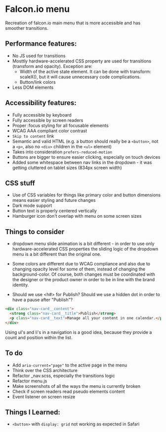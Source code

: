 # Falcon.io menu
Recreation of falcon.io main menu that is more accessible and has smoother transitions.

## Performance features:
 - No JS used for transitions
 - Mosttly hardware-accelerated CSS property are used for transitions (transform and opacity). Exception are:
    - Width of the active state element. It can be done with transform: scaleX(), but it will cause unnecessary code complications.
    - Button/link colors
 - Less DOM elements

## Accessibility features:
 - Fully accessible by keyboard
 - Fully accessible by screen readers
 - Proper :focus styling for all focusable elements
 - WCAG AAA compliant color contrast
 - `Skip to content` link
 - Semantic and valid HTML (e.g. a button should really be a `<button>`, not a `<p>`, also no `<div>` children in the `<ul>` element)
 - Takes into consideration `prefers-reduced-motion`
 - Buttons are bigger to ensure easier clicking, especially on touch devices
 - Added some whitespace between nav links in the dropdown - it was getting cluttered on tablet sizes (834px screen width)

## CSS stuff
 - Use of CSS variables for things like primary color and button dimensions means easier styling and future changes
 - Dark mode support
 - Button text is properly centered vertically
 - Hamburger icon don't overlap with menu on some screen sizes

## Things to consider
 - dropdown menu slide animation is a bit different - in order to use only hardware-accelerated CSS properties the sliding logic of the dropdown menu is a bit different than the original one.
 - Some colors are different due to WCAG compliance and also due to changing opacity level for some of them, instead of changing the background-color. Of course, both changes must be coordinated with the designer or the product owner in order to be in line with the brand identity.

 - Should we use <h#> for Publish? Should we use a hidden dot in order to have a pause after "Publish"?

```html
<div class="nav-card__content">
  <strong class="nav-card__title">Publish</strong>
  <p class="nav-card__text">Manage all your content in one calendar.</p>
</div>
```

Using ul's and li's in a navigation is a good idea, because they provide a count and position within the list.

## To do
- Add `aria-current="page"` to the active page in the menu
- Think over the CSS architecture
- Refactor _nav.scss, especially the transitions logic
- Refactor menu.js
- Make screenshots of all the ways the menu is currently broken
- Check if screen readers read pseudo elements content
- Event listener on screen resize

## Things I Learned:
- `<button>` with `display: grid` not working as expected in Safari